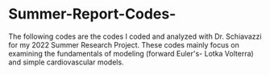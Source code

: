 # Summer-Report-Codes-

The following codes are the codes I coded and analyzed with Dr. Schiavazzi for my 2022 Summer Research Project. These codes mainly focus on examining the fundamentals of modeling (forward Euler's- Lotka Volterra) and simple cardiovascular models. 
